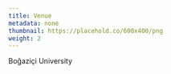 ```yaml
---
title: Venue
metadata: none
thumbnail: https://placehold.co/600x400/png
weight: 2
---
```


Boğaziçi University
